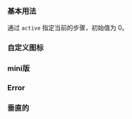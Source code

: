 <script setup>
import BaseExample from "../../examples/step/base.vue"
import BaseExampleCode from "../../examples/step/base.vue?raw"

import CustomIconExample from "../../examples/step/custom-icon.vue"
import CustomIconExampleCode from "../../examples/step/custom-icon.vue?raw"

import MiniExample from "../../examples/step/mini.vue"
import MiniExampleCode from "../../examples/step/mini.vue?raw"

import ErrorExample from "../../examples/step/error.vue"
import ErrorExampleCode from "../../examples/step/error.vue?raw"

import VerticalExample from "../../examples/step/vertical.vue"
import VerticalExampleCode from "../../examples/step/vertical.vue?raw"
</script>

### 基本用法

通过 `active` 指定当前的步骤，初始值为 0。

<ExamplePreview :code="BaseExampleCode">
  <BaseExample />
</ExamplePreview>

### 自定义图标

<ExamplePreview :code="CustomIconExampleCode">
  <CustomIconExample />
</ExamplePreview>

### mini版

<ExamplePreview :code="MiniExampleCode">
  <MiniExample />
</ExamplePreview>

### Error

<ExamplePreview :code="ErrorExampleCode">
  <ErrorExample />
</ExamplePreview>

### 垂直的

<ExamplePreview :code="VerticalExampleCode">
  <VerticalExample />
</ExamplePreview>
